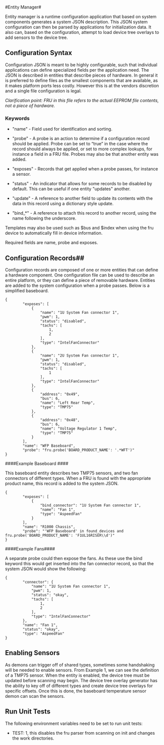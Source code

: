 #Entity Manager#

Entity manager is a runtime configuration application that based on system components generates a system JSON description. This JSON system configuration can then be parsed by applications for initialization data. It also can, based on the configuration, attempt to load device tree overlays to add sensors to the device tree.

## Configuration Syntax ##

Configuration JSON is meant to be highly configurable, such that individual applications can define specialized fields per the application need. The JSON is described in entities that describe pieces of hardware. In general it is preferred to define files as the smallest components that are available, as it makes platform ports less costly. However this is at the vendors discretion and a single file configuration is legal.

*Clarification point: FRU in this file refers to the actual EEPROM file contents, not a piece of hardware.*

### Keywords ###

* "name" - Field used for identification and sorting.

* "probe" - A probe is an action to determine if a configuration record should be applied. Probe can be set to “true” in the case where the record should always be applied, or set to more complex lookups, for instance a field in a FRU file. Probes may also be that another entity was added.

* "exposes" - Records that get applied when a probe passes, for instance a sensor.

* "status" - An indicator that allows for some records to be disabled by default. This can be useful if one entity "updates" another.

* "update" - A reference to another field to update its contents with the data in this record using a dictionary style update.

* "bind_*" - A reference to attach this record to another record, using the name following the underscore.

Templates may also be used such as $bus and $index when using the fru device to automatically fill in device information.

Required fields are name, probe and exposes.

## Configuration Records##

Configuration records are composed of one or more entities that can define a hardware component. One configuration file can be used to describe an entire platform, or they can define a piece of removable hardware. Entities are added to the system configuration when a probe passes. Below is a simplified baseboard.

```
{
        "exposes": [
            {
                "name": "1U System Fan connector 1",
                "pwm": 1,
                "status": "disabled",
                "tachs": [
                    1,
                    2
                ],
                "type": "IntelFanConnector"
            },
            {
                "name": "2U System Fan connector 1",
                "pwm": 1,
                "status": "disabled",
                "tachs": [
                    1
                ],
                "type": "IntelFanConnector"
            },
            {
                "address": "0x49",
                "bus": 6,
                "name": "Left Rear Temp",
                "type": "TMP75"
            },
            {
                "address": "0x48",
                "bus": 6,
                "name": "Voltage Regulator 1 Temp",
                "type": "TMP75"
            }
        ],
        "name": "WFP Baseboard",
        "probe": "fru.probe('BOARD_PRODUCT_NAME': '.*WFT')"
}
```

####Example Baseboard ####

This baseboard entity describes two TMP75 sensors, and two fan connectors of different types. When a FRU is found with the appropriate product name, this record is added to the system JSON.

```
{
        "exposes": [
            {
                "bind_connector": "1U System Fan connector 1",
                "name": "Fan 1",
                "type": "AspeedFan"
            }
        ],
        "name": "R1000 Chassis",
        "probe": "'WFP Baseboard' in found_devices and fru.probe('BOARD_PRODUCT_NAME': 'F1UL16RISER\\d')"
}
```

####Example Fans####

A separate probe could then expose the fans. As these use the bind keyword this would get inserted into the fan connector record, so that the system JSON would show the following:

```
{
        "connector": {
            "name": "1U System Fan connector 1",
            "pwm": 1,
            "status": "okay",
            "tachs": [
                1,
                2
            ],
            "type": "IntelFanConnector"
        },
        "name": "Fan 1",
        "status": "okay",
        "type": "AspeedFan"
}
```

## Enabling Sensors ##

As demons can trigger off of shared types, sometimes some handshaking will be needed to enable sensors. From Example 1, we can see the definition of a TMP75 sensor. When the entity is enabled, the device tree must be updated before scanning may begin. The device tree overlay generator has the ability to key off of different types and create device tree overlays for specific offsets. Once this is done, the baseboard temperature sensor demon can scan the sensors.

## Run Unit Tests ##

The following environment variables need to be set to run unit tests:

* TEST: 1, this disables the fru parser from scanning on init and changes the work directories.
